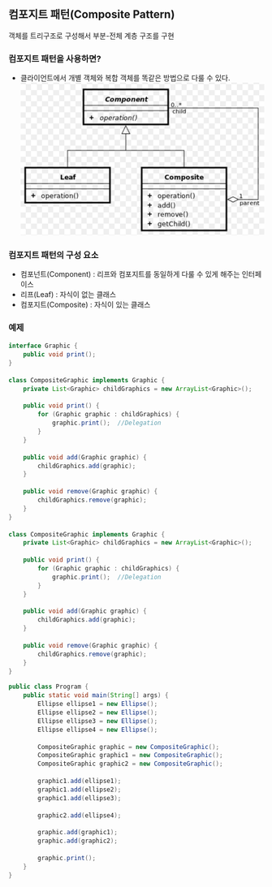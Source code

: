 ## **컴포지트 패턴(Composite Pattern)**
객체를 트리구조로 구성해서 부분-전체 계층 구조를 구현

### 컴포지트 패턴을 사용하면?
- 클라이언트에서 개별 객체와 복합 객체를 똑같은 방법으로 다룰 수 있다.
![Alt text](../Images/composite.png)
### 컴포지트 패턴의 구성 요소
- 컴포넌트(Component) : 리프와 컴포지트를 동일하게 다룰 수 있게 해주는 인터페이스
- 리프(Leaf) : 자식이 없는 클래스
- 컴포지트(Composite) : 자식이 있는 클래스

### 예제
```java
interface Graphic {
    public void print();
}

class CompositeGraphic implements Graphic {
    private List<Graphic> childGraphics = new ArrayList<Graphic>();

    public void print() {
        for (Graphic graphic : childGraphics) {
            graphic.print();  //Delegation
        }
    }

    public void add(Graphic graphic) {
        childGraphics.add(graphic);
    }

    public void remove(Graphic graphic) {
        childGraphics.remove(graphic);
    }
}

class CompositeGraphic implements Graphic {
    private List<Graphic> childGraphics = new ArrayList<Graphic>();

    public void print() {
        for (Graphic graphic : childGraphics) {
            graphic.print();  //Delegation
        }
    }

    public void add(Graphic graphic) {
        childGraphics.add(graphic);
    }

    public void remove(Graphic graphic) {
        childGraphics.remove(graphic);
    }
}
```
```java
public class Program {
    public static void main(String[] args) {
        Ellipse ellipse1 = new Ellipse();
        Ellipse ellipse2 = new Ellipse();
        Ellipse ellipse3 = new Ellipse();
        Ellipse ellipse4 = new Ellipse();

        CompositeGraphic graphic = new CompositeGraphic();
        CompositeGraphic graphic1 = new CompositeGraphic();
        CompositeGraphic graphic2 = new CompositeGraphic();

        graphic1.add(ellipse1);
        graphic1.add(ellipse2);
        graphic1.add(ellipse3);

        graphic2.add(ellipse4);

        graphic.add(graphic1);
        graphic.add(graphic2);

        graphic.print();
    }
}
```